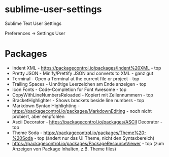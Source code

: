 # sublime-user-settings
Sublime Text User Settings

Preferences -> Settings User

# Packages
- Indent XML  - https://packagecontrol.io/packages/Indent%20XML - top
- Pretty JSON - Minify/Prettify JSON and converts to XML        - ganz gut
- Terminal    - Open a Terminal at the current file or project  - top
- Trailing Spaces - Unnötige Leerzeichen am Ende anzeigen       - top
- Icon Fonts  - Code-Completion for Font Awesome                - top
- CopyWithLineNumbersReloaded - Kopiert mit Zeilennummern       - top
- BracketHighlighter - Shows brackets beside line numbers       - top
- Markdown Syntax Highlighting - https://packagecontrol.io/packages/MarkdownEditing - noch nicht probiert, aber empfohlen
- Ascii Decorator - https://packagecontrol.io/packages/ASCII Decorator - top
- Theme Soda - https://packagecontrol.io/packages/Theme%20-%20Soda - top (ändert nur das UI Theme, nicht den Syntaxbereich)
- https://packagecontrol.io/packages/PackageResourceViewer    - top (zum Anzeigen von Package Inhalten, z.B. Theme files)
